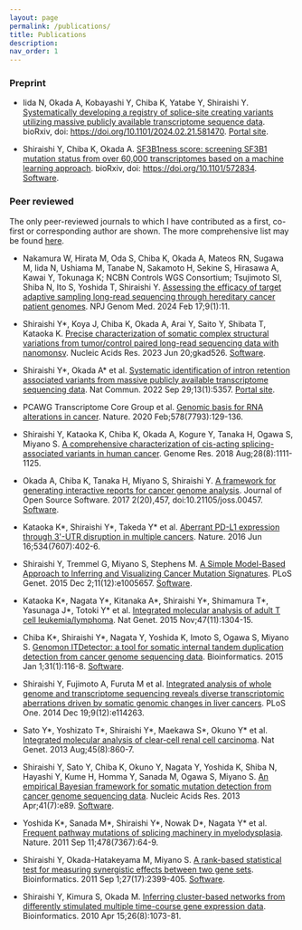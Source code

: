 ```yaml
---
layout: page
permalink: /publications/
title: Publications
description: 
nav_order: 1
---
```


### [](#header-3)Preprint

* Iida N, Okada A, Kobayashi Y, Chiba K, Yatabe Y, Shiraishi Y.
[Systematically developing a registry of splice-site creating variants utilizing massive publicly available transcriptome sequence data](https://www.biorxiv.org/content/10.1101/2024.02.21.581470v1).
bioRxiv, doi: https://doi.org/10.1101/2024.02.21.581470.
[Portal site](https://sscvdb.io/).

* Shiraishi Y, Chiba K, Okada A.
[SF3B1ness score: screening SF3B1 mutation status from over 60,000 transcriptomes based on a machine learning approach](https://www.biorxiv.org/content/10.1101/572834v1).
bioRxiv, doi: https://doi.org/10.1101/572834.
[Software](https://github.com/friend1ws/SF3B1ness).

### [](#header-3)Peer reviewed

The only peer-reviewed journals to which I have contributed as a first, co-first or corresponding author are shown.
The more comprehensive list may be found [here](https://www.ncbi.nlm.nih.gov/pubmed/?term=Yuichi+Shiraishi).

* Nakamura W, Hirata M, Oda S, Chiba K, Okada A, Mateos RN, Sugawa M, Iida N, Ushiama M, Tanabe N, Sakamoto H, Sekine S, Hirasawa A, Kawai Y, Tokunaga K; NCBN Controls WGS Consortium; Tsujimoto SI, Shiba N, Ito S, Yoshida T, Shiraishi Y.
[Assessing the efficacy of target adaptive sampling long-read sequencing through hereditary cancer patient genomes](https://www.nature.com/articles/s41525-024-00394-z).
NPJ Genom Med. 2024 Feb 17;9(1):11.

* Shiraishi Y\*, Koya J, Chiba K, Okada A, Arai Y, Saito Y, Shibata T, Kataoka K.
[Precise characterization of somatic complex structural variations from tumor/control paired long-read sequencing data with nanomonsv](https://academic.oup.com/nar/advance-article/doi/10.1093/nar/gkad526/7201946).
Nucleic Acids Res. 2023 Jun 20;gkad526.
[Software](https://github.com/friend1ws/nanomonsv).

* Shiraishi Y\*, Okada A\* et al.
[Systematic identification of intron retention associated variants from massive publicly available transcriptome sequencing data](https://www.nature.com/articles/s41467-022-32887-9).
Nat Commun. 2022 Sep 29;13(1):5357.
[Portal site](https://iravdb.io/).

* PCAWG Transcriptome Core Group et al. 
[Genomic basis for RNA alterations in cancer](https://www.nature.com/articles/s41586-020-1970-0).
Nature. 2020 Feb;578(7793):129-136.

* Shiraishi Y, Kataoka K, Chiba K, Okada A, Kogure Y, Tanaka H, Ogawa S, Miyano S.
[A comprehensive characterization of cis-acting splicing-associated variants in human cancer](https://genome.cshlp.org/content/early/2018/07/16/gr.231951.117).
Genome Res. 2018 Aug;28(8):1111-1125.

* Okada A, Chiba K, Tanaka H, Miyano S, Shiraishi Y. 
[A framework for generating interactive reports for cancer genome analysis](https://joss.theoj.org/papers/10.21105/joss.00457).
Journal of Open Source Software. 2017 2(20),457, doi:10.21105/joss.00457.
[Software](https://github.com/Genomon-Project/paplot).

* Kataoka K\*, Shiraishi Y\*, Takeda Y\* et al.
[Aberrant PD-L1 expression through 3'-UTR disruption in multiple cancers](https://www.nature.com/articles/nature18294).
Nature. 2016 Jun 16;534(7607):402-6.

* Shiraishi Y, Tremmel G, Miyano S, Stephens M. 
[A Simple Model-Based Approach to Inferring and Visualizing Cancer Mutation Signatures](https://doi.org/10.1371/journal.pgen.1005657).
PLoS Genet. 2015 Dec 2;11(12):e1005657.
[Software](https://github.com/friend1ws/pmsignature).

* Kataoka K\*, Nagata Y\*, Kitanaka A\*, Shiraishi Y\*, Shimamura T\*, Yasunaga J\*, Totoki Y\* et al.
[Integrated molecular analysis of adult T cell leukemia/lymphoma](https://www.nature.com/articles/ng.3415).
Nat Genet. 2015 Nov;47(11):1304-15.

* Chiba K\*, Shiraishi Y\*, Nagata Y, Yoshida K, Imoto S, Ogawa S, Miyano S. 
[Genomon ITDetector: a tool for somatic internal tandem duplication detection from cancer genome sequencing data](https://academic.oup.com/bioinformatics/article/31/1/116/2365706). 
Bioinformatics. 2015 Jan 1;31(1):116-8.
[Software](https://github.com/ken0-1n/Genomon-ITDetector).

* Shiraishi Y, Fujimoto A, Furuta M et al. 
[Integrated analysis of whole genome and transcriptome sequencing reveals diverse transcriptomic aberrations driven by somatic genomic changes in liver cancers](https://doi.org/10.1371/journal.pone.0114263). 
PLoS One. 2014 Dec 19;9(12):e114263.

* Sato Y\*, Yoshizato T\*, Shiraishi Y\*, Maekawa S\*, Okuno Y\* et al.
[Integrated molecular analysis of clear-cell renal cell carcinoma](https://www.nature.com/articles/ng.2699). 
Nat Genet. 2013 Aug;45(8):860-7.

* Shiraishi Y, Sato Y, Chiba K, Okuno Y, Nagata Y, Yoshida K, Shiba N, Hayashi Y, Kume H, Homma Y, Sanada M, Ogawa S, Miyano S. 
[An empirical Bayesian framework for somatic mutation detection from cancer genome sequencing data](https://academic.oup.com/nar/article/41/7/e89/1073733).
Nucleic Acids Res. 2013 Apr;41(7):e89.
[Software](https://github.com/friend1ws/EBCall). 

* Yoshida K\*, Sanada M\*, Shiraishi Y\*, Nowak D\*, Nagata Y\* et al.
[Frequent pathway mutations of splicing machinery in myelodysplasia](https://www.nature.com/articles/nature10496). 
Nature. 2011 Sep 11;478(7367):64-9.

* Shiraishi Y, Okada-Hatakeyama M, Miyano S. 
[A rank-based statistical test for measuring synergistic effects between two gene sets](https://academic.oup.com/bioinformatics/article/27/17/2399/223292). 
Bioinformatics. 2011 Sep 1;27(17):2399-405. 
[Software](https://github.com/friend1ws/rankSynergy).

* Shiraishi Y, Kimura S, Okada M. 
[Inferring cluster-based networks from differently stimulated multiple time-course gene expression data](https://academic.oup.com/bioinformatics/article/26/8/1073/208191). 
Bioinformatics. 2010 Apr 15;26(8):1073-81.
